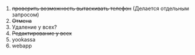 1. ~~проверить возможность вытаскивать телефон~~ (Делается отдельным запросом)
2. ~~Отмена~~
3. Удаление у всех?
4. ~~Редактирование у всех~~
5. yookassa
6. webapp
